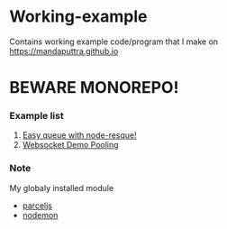 # Working-example
Contains working example code/program that I make on https://mandaputtra.github.io


# BEWARE MONOREPO!

### Example list

1. [Easy queue with node-resque!](./simple_node_resque)
2. [Websocket Demo Pooling](./websocket-demo-pollin)

### Note

My globaly installed module

- [parceljs](https://parceljs.org/)
- [nodemon](https://nodemon.io/)

